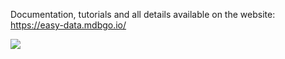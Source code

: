Documentation, tutorials and all details available on the website: https://easy-data.mdbgo.io/

<a href="https://youtu.be/uaalEzgl9pU" alt="Bootstrap 5" rel="dofollow" style="max-width: 600px">
   <img src="https://easy-data.mdbgo.io/img/intro.jpg">
</a>
